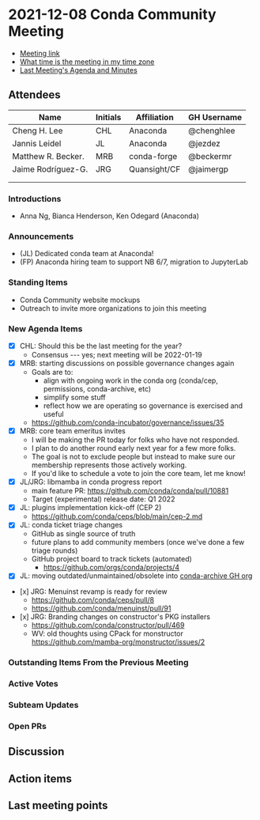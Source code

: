 # 2021-12-08 Conda Community Meeting

* [Meeting link](https://zoom.us/j/9138593505?pwd=SWh3dE1IK05LV01Qa0FJZ1ZpMzJLZz09)
* [What time is the meeting in my time zone](https://arewemeetingyet.com/UTC/2021-12-08/17:00/b/Conda%20community%20meeting)
* [Last Meeting's Agenda and Minutes](https://github.com/conda-incubator/governance/tree/master/meetings)


## Attendees

| Name               | Initials | Affiliation   | GH Username     |
| ------------------ | -------- | ------------- | --------------- |
| Cheng H. Lee       | CHL      | Anaconda      | @chenghlee      |
| Jannis Leidel      | JL       | Anaconda      | @jezdez         |
| Matthew R. Becker. | MRB      | conda-forge   | @beckermr       |
| Jaime Rodríguez-G. | JRG      | Quansight/CF  | @jaimergp       |
| | | | |
| | | | |


### Introductions
* Anna Ng, Bianca Henderson, Ken Odegard (Anaconda)


### Announcements
* (JL) Dedicated conda team at Anaconda!
* (FP) Anaconda hiring team to support NB 6/7, migration to JupyterLab


### Standing Items
* Conda Community website mockups
* Outreach to invite more organizations to join this meeting


### New Agenda Items
* [x] CHL: Should this be the last meeting for the year?
    * Consensus --- yes; next meeting will be 2022-01-19
* [x] MRB: starting discussions on possible governance changes again
    * Goals are to:
        * align with ongoing work in the conda org (conda/cep, permissions, conda-archive, etc)
        * simplify some stuff
        * reflect how we are operating so governance is exercised and useful
    * https://github.com/conda-incubator/governance/issues/35
* [x] MRB: core team emeritus invites
    * I will be making the PR today for folks who have not responded.
    * I plan to do another round early next year for a few more folks.
    * The goal is not to exclude people but instead to make sure our membership represents 
      those actively working.
    * If you'd like to schedule a vote to join the core team, let me know!
* [x] JL/JRG: libmamba in conda progress report
    * main feature PR: https://github.com/conda/conda/pull/10881
    * Target (experimental) release date: Q1 2022
* [x] JL: plugins implementation kick-off (CEP 2)
    * https://github.com/conda/ceps/blob/main/cep-2.md
* [x] JL: conda ticket triage changes
    * GitHub as single source of truth
    * future plans to add community members (once we've done a few triage rounds)
    * GitHub project board to track tickets (automated)
        * https://github.com/orgs/conda/projects/4
* [x] JL: moving outdated/unmaintained/obsolete into [conda-archive GH org](https://github.com/conda-archive)
* [x] JRG: Menuinst revamp is ready for review
    * https://github.com/conda/ceps/pull/8
    * https://github.com/conda/menuinst/pull/91
* [x] JRG: Branding changes on constructor's PKG installers
    * https://github.com/conda/constructor/pull/469
    * WV: old thoughts using CPack for monstructor https://github.com/mamba-org/monstructor/issues/2


### Outstanding Items From the Previous Meeting


### Active Votes


### Subteam Updates


### Open PRs


## Discussion


## Action items


## Last meeting points